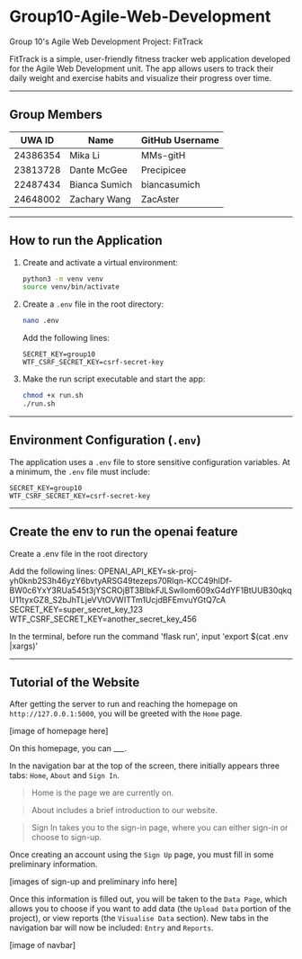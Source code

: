 # Group10-Agile-Web-Development
Group 10's Agile Web Development Project: FitTrack

FitTrack is a simple, user-friendly fitness tracker web application developed for the Agile Web Development unit. The app allows users to track their daily weight and exercise habits and visualize their progress over time.

---

## Group Members

| UWA ID       | Name             | GitHub Username   |
|--------------|------------------|-------------------|
| 24386354     | Mika Li          | MMs-gitH          |
| 23813728     | Dante McGee      | Precipicee        |
| 22487434     | Bianca Sumich    | biancasumich      |
| 24648002     | Zachary Wang     | ZacAster          |

---

## How to run the Application
1. Create and activate a virtual environment:
   ```bash
   python3 -m venv venv
   source venv/bin/activate
   ```

2. Create a `.env` file in the root directory:
   ```bash
   nano .env
   ```

   Add the following lines:
   ```env
   SECRET_KEY=group10
   WTF_CSRF_SECRET_KEY=csrf-secret-key
   ```

3. Make the run script executable and start the app:
   ```bash
   chmod +x run.sh
   ./run.sh
   ```

---

## Environment Configuration (`.env`)

The application uses a `.env` file to store sensitive configuration variables. At a minimum, the `.env` file must include:

```env
SECRET_KEY=group10
WTF_CSRF_SECRET_KEY=csrf-secret-key
```

---

## Create the env to run the openai feature
Create a .env file in the root directory

Add the following lines:
OPENAI_API_KEY=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
SECRET_KEY=super_secret_key_123
WTF_CSRF_SECRET_KEY=another_secret_key_456

In the terminal, before run the command 'flask run', input 'export $(cat .env |xargs)'

---

## Tutorial of the Website

After getting the server to run and reaching the homepage on `http://127.0.0.1:5000`, you will be greeted with the `Home` page.

[image of homepage here]

On this homepage, you can ___.

In the navigation bar at the top of the screen, there initially appears three tabs: `Home`, `About` and `Sign In`.

> Home is the page we are currently on.

> About includes a brief introduction to our website.

> Sign In takes you to the sign-in page, where you can either sign-in or choose to sign-up.

Once creating an account using the `Sign Up` page, you must fill in some preliminary information.

[images of sign-up and preliminary info here]

Once this information is filled out, you will be taken to the `Data Page`, which allows you to choose if you want to add data (the `Upload Data` portion of the project), or view reports (the `Visualise Data` section). New tabs in the navigation bar will now be included: `Entry` and `Reports`.

[image of navbar]

